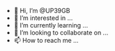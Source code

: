 - 👋 Hi, I’m @UP39GB
- 👀 I’m interested in ...
- 🌱 I’m currently learning ...
- 💞️ I’m looking to collaborate on ...
- 📫 How to reach me ...

<!---
UP39GB/UP39GB is a ✨ special ✨ repository because its `README.md` (this file) appears on your GitHub profile.
You can click the Preview link to take a look at your changes.
--->
